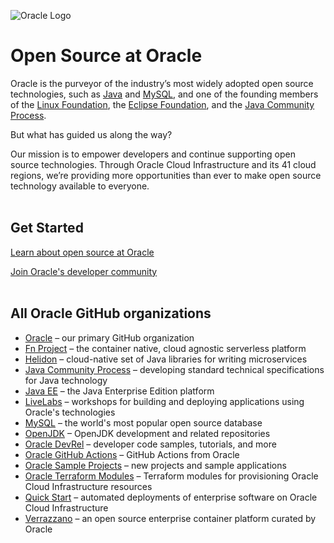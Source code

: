 
![Oracle Logo](https://raw.githubusercontent.com/oracle/.github/main/profile/ogho_banner.png "Open source at Oracle. Everyone is invited. Let's collaborate together")

# Open Source at Oracle

Oracle is the purveyor of the industry’s most widely adopted open source technologies, such as [Java](https://openjdk.org/) and [MySQL](https://www.mysql.com/), and one of the founding members of the [Linux Foundation](https://linuxfoundation.org/), the [Eclipse Foundation](https://www.eclipse.org/), and the [Java Community Process](https://jcp.org/en/home/index).

But what has guided us along the way?

Our mission is to empower developers and continue supporting open source technologies. Through Oracle Cloud Infrastructure and its 41 cloud regions, we’re providing more opportunities than ever to make open source technology available to everyone.<br><br>

## Get Started

[Learn about open source at Oracle](https://developer.oracle.com/open-source/)

[Join Oracle's developer community](https://bit.ly/odevrel_slack)<br><br>

## All Oracle GitHub organizations

* [Oracle](https://github.com/oracle) – our primary GitHub organization
* [Fn Project](https://github.com/fnproject) – the container native, cloud agnostic serverless platform
* [Helidon](https://github.com/helidon-io) – cloud-native set of Java libraries for writing microservices
* [Java Community Process](https://github.com/jcp-org) – developing standard technical specifications for Java technology
* [Java EE](https://github.com/javaee) – the Java Enterprise Edition platform
* [LiveLabs](https://github.com/oracle-livelabs) – workshops for building and deploying applications using Oracle's technologies
* [MySQL](https://github.com/mysql) –  the world's most popular open source database
* [OpenJDK](https://github.com/openjdk/) – OpenJDK development and related repositories
* [Oracle DevRel](https://github.com/oracle-devrel) – developer code samples, tutorials, and more
* [Oracle GitHub Actions](https://github.com/oracle-actions) – GitHub Actions from Oracle
* [Oracle Sample Projects](https://github.com/oracle-samples) – new projects and sample applications 
* [Oracle Terraform Modules](https://github.com/oracle-terraform-modules) – Terraform modules for provisioning Oracle Cloud Infrastructure resources
* [Quick Start](https://github.com/oracle-quickstart) – automated deployments of enterprise software on Oracle Cloud Infrastructure
* [Verrazzano](https://github.com/verrazzano) – an open source enterprise container platform curated by Oracle
